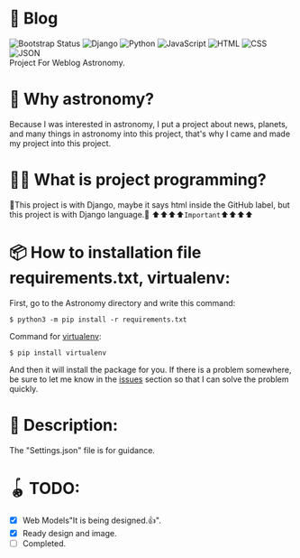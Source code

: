 # 📖 Blog
![Bootstrap Status](https://img.shields.io/badge/Bootstrap-Updating_the_project-purple?logo=bootstrap&logoColor=white)
![Django](https://img.shields.io/badge/Django-092E20?logo=django&logoColor=white)
![Python](https://img.shields.io/badge/Python-3776AB?logo=python&logoColor=white)
![JavaScript](https://img.shields.io/badge/JavaScript-F7DF1E?logo=javascript&logoColor=black)
![HTML](https://img.shields.io/badge/HTML5-E34F26?logo=html5&logoColor=white)
![CSS](https://img.shields.io/badge/CSS3-1572B6?logo=css3&logoColor=white)
![JSON](https://img.shields.io/badge/JSON-010000?logo=json&logoColor=white)
<br>
Project For Weblog Astronomy.

# 🌠 Why astronomy?
Because I was interested in astronomy, I put a project about news, planets, and many things in astronomy into this project, that's why I came and made my project into this project.

# 🧑‍💻 What is project programming?
🎯This project is with Django, maybe it says html inside the GitHub label, but this project is with Django language.🎯
⬆️⬆️⬆️⬆️`Important`⬆️⬆️⬆️⬆️

# 📦 How to installation file requirements.txt, virtualenv:
First, go to the Astronomy directory and write this command:
```
$ python3 -m pip install -r requirements.txt
```
Command for [virtualenv](https://virtualenv.pypa.io/en/latest/):
```
$ pip install virtualenv
```
And then it will install the package for you. If there is a problem somewhere, be sure to let me know in the [issues](https://github.com/Programmingmonth/Weblog/issues) section so that I can solve the problem quickly.

# 🎨 Description:
The "Settings.json" file is for guidance.

# 🪀 TODO:
- [x] Web Models"It is being designed.👍".
- [x] Ready design and image.
- [ ] Completed.
